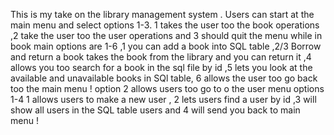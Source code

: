 This is my take on the library management system . Users can start at the main menu and select options 1-3.
1 takes the user too the book operations ,2 take the user too the user operations and 3 should quit the menu 
while in book main options are 1-6 ,1  you can add a book into SQL table ,2/3 Borrow and return a book takes the 
book from the library and you can return it ,4 allows you too search for a book in the sql file by id ,5 lets you 
look at the available and unavailable books in SQl table, 6 allows the user too go back too the main menu !
option 2 allows users too go to o the user menu options 1-4 1 allows users to make a new user 
, 2 lets users find a user by id ,3 will show all users in the SQL table users and 4 will send you back to main menu !
